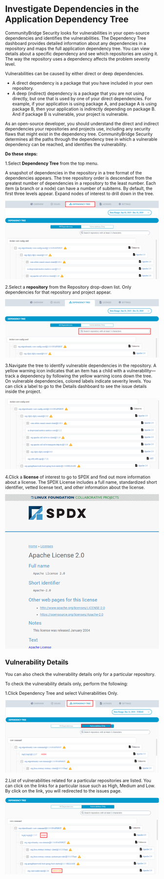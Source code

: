 # Investigate Dependencies in the Application Dependency Tree

CommunityBridge Security looks for vulnerabilities in your open-source dependencies and identifies the vulnerabilities. The Dependency Tree dashboard provides detailed information about any dependencies in a repository and maps the full application dependency tree. You can view details about a specific dependency and see which repositories are using it. The way the repository uses a dependency affects the problem severity level.

Vulnerabilities can be caused by either direct or deep dependencies. 

* A direct dependency is a package that you have included in your own repository.
* A deep \(indirect\) dependency is a package that you are not using directly, but one that is used by one of your direct dependencies. For example, if your application is using package A, and package A is using package B, then your application is indirectly depending on package B. And if package B is vulnerable, your project is vulnerable.

As an open-source developer, you should understand the direct and indirect dependencies your repositories and projects use, including any security flaws that might exist in the dependency tree. CommunityBridge Security determines all the paths through the dependency tree in which a vulnerable dependency can be reached, and identifies the vulnerability.

**Do these steps:**

1.Select **Dependency Tree** from the top menu.

A snapshot of dependencies in the repository in a tree format of the dependencies appears. The tree repository order is descendant from the greatest number of dependencies in a repository to the least number. Each item \(a branch or a node\) can have a number of subitems. By default, the first three levels appear. Expand nodes of interest to drill down in the tree.

![Dependency Tree](../../.gitbook/assets/dependency_tree.png)

2.Select a **repository** from the Repository drop-down list. Only dependencies for that repository and project appear.  


![Search Repository](../../.gitbook/assets/search.png)

3.Navigate the tree to identify vulnerable dependencies in the repository. A yellow warning icon indicates that an item has a child with a vulnerability—track a dependency by following the yellow warning icons down the tree. On vulnerable dependencies, colored labels indicate severity levels. You can click a label to go to the Details dashboard to see the issue details inside the project.  


![](../../.gitbook/assets/tree.png)

4.Click a **license** of interest to go to SPDX and find out more information about a license. The SPDX License includes a full name, standardized short identifier, vetted license text, and other information about the license.

![License Details ](../../.gitbook/assets/apache-license%20%281%29.png)

## Vulnerability Details  

You can also check the vulnerability details only for a particular repository. 

To check the vulnerability details only, perform the following:

1.Click Dependency Tree and select Vulnerabilities Only. 

![Vulnerabilities Only](../../.gitbook/assets/vul_only.png)

2.List of vulnerabilities related for a particular repositories are listed. You  can click on the links for a particular issue such as High, Medium and Low. By click on the link, you will redirected to the issues page. 

![Issues Link ](../../.gitbook/assets/vul_link_iss.png)





